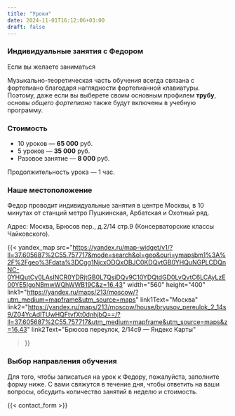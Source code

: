 ```yaml
---
title: "Уроки"
date: 2024-11-01T16:12:06+03:00
draft: false
---
```


### Индивидуальные занятия с Федором

Если вы желаете заниматься

Музыкально-теоретическая часть обучения всегда связана с фортепиано благодаря наглядности фортепианной клавиатуры. Поэтому, даже если вы выберете своим основным профилем **трубу**,  основы _общего фортепиано_ также будут включены в учебную программу.

### Стоимость

- 10 уроков — **65 000** руб.
- 5 уроков — **35 000** руб.
- Разовое занятие — **8 000** руб.

Продолжительность урока — 1 час.

### Наше местоположение

Федор проводит индивидуальные занятия в центре Москвы, в 10 минутах от станций метро Пушкинская, Арбатская и Охотный ряд. 

Адрес: Москва, Брюсов пер., д.2/14 стр.9 (Консерваторские классы Чайковского).

{{< yandex_map 
    src="https://yandex.ru/map-widget/v1/?ll=37.605687%2C55.757717&mode=search&ol=geo&ouri=ymapsbm1%3A%2F%2Fgeo%3Fdata%3DCgg1NjcxODQxOBJC0KDQvtGB0YHQuNGPLCDQnNC-0YHQutCy0LAsINCR0YDRjtGB0L7QsiDQv9C10YDQtdGD0LvQvtC6LCAyLzE00YE5IgoNBmwWQhWWB19C&z=16.43" 
    width="560" 
    height="400" 
    link1="https://yandex.ru/maps/213/moscow/?utm_medium=mapframe&utm_source=maps" 
    link1Text="Москва" 
    link2="https://yandex.ru/maps/213/moscow/house/bryusov_pereulok_2_14s9/Z04YcAdlTUwHQFtvfXt0dnhjbQ==/?ll=37.605687%2C55.757717&utm_medium=mapframe&utm_source=maps&z=16.43" 
    link2Text="Брюсов переулок, 2/14с9 — Яндекс Карты" 
>}}

### Выбор направления обучения

Для того, чтобы записаться на урок к Федору, пожалуйста, заполните форму ниже. С вами свяжутся в течение дня, чтобы ответить на ваши вопросы, обсудить количество занятий в неделю и стоимость.

{{< contact_form >}}






